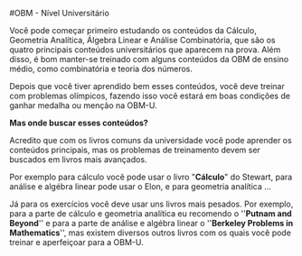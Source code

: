#OBM - Nível Universitário

Você pode começar primeiro estudando os conteúdos da Cálculo, Geometria Analítica, Álgebra Linear e Análise Combinatória, que são os quatro principais conteúdos universitários que aparecem na prova. Além disso, é bom manter-se treinado com alguns conteúdos da OBM de ensino médio, como combinatória e teoria dos números. 

Depois que você tiver aprendido bem esses conteúdos, você deve treinar com problemas olímpicos, fazendo isso você estará em boas condições de ganhar medalha ou menção na OBM-U. 

**Mas onde buscar esses conteúdos?**

Acredito que com os livros comuns da universidade você pode aprender os conteúdos principais, mas os problemas de treinamento devem ser buscados em livros mais avançados. 

Por exemplo para cálculo você pode usar o livro "**Cálculo**" do Stewart, para análise e algébra linear pode usar o Elon,
e para geometria analítica ...

Já para os exercícios você deve usar uns livros mais pesados. Por exemplo, para a parte de cálculo e geometria analítica eu recomendo o ''**Putnam and Beyond**'' e para a parte de análise e algébra linear o ''**Berkeley Problems in Mathematics**'', mas existem diversos outros livros com os quais você pode treinar e aperfeiçoar para a OBM-U.
